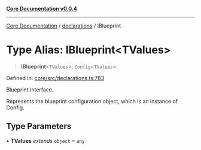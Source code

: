 [**Core Documentation v0.0.4**](../../README.md)

***

[Core Documentation](../../modules.md) / [declarations](../README.md) / IBlueprint

# Type Alias: IBlueprint\<TValues\>

> **IBlueprint**\<`TValues`\>: `Config`\<`TValues`\>

Defined in: [core/src/declarations.ts:783](https://github.com/stonemjs/core/blob/4b1b931e44a5db2600109fa7ae2a8b532ed77730/src/declarations.ts#L783)

Blueprint Interface.

Represents the blueprint configuration object, which is an instance of Config.

## Type Parameters

• **TValues** *extends* `object` = `any`
